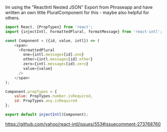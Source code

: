 Im using the "ReactIntl Nested JSON" Export from Phraseapp and have written an own little PluralComponent for this - maybe also helpful for others.

```javascript
import React, {PropTypes} from 'react';
import {injectIntl, FormattedPlural, formatMessage} from 'react-intl';

const Component = ({id, value, intl}) => (
    <span>
      <FormattedPlural 
        one={intl.messages[id].one} 
        other={intl.messages[id].other} 
        zero={intl.messages[id].zero} 
        value={value} 
      />
    </span>
);

Component.propTypes = {
    value: PropTypes.number.isRequired,
    id: PropTypes.any.isRequired
};

export default injectIntl(Component);
```

https://github.com/yahoo/react-intl/issues/553#issuecomment-273768760